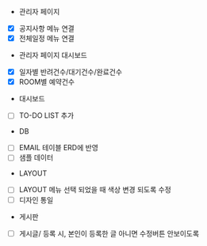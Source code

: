 - 관리자 페이지
- [x] 공지사항 메뉴 연결
- [x] 전체일정 메뉴 연결

- 관리자 페이지 대시보드
- [x] 일자별 반려건수/대기건수/완료건수
- [x] ROOM별 예약건수

- 대시보드
- [ ] TO-DO LIST 추가

- DB
- [ ] EMAIL 테이블 ERD에 반영
- [ ] 샘플 데이터

- LAYOUT
- [ ] LAYOUT 메뉴 선택 되었을 때 색상 변경 되도록 수정
- [ ] 디자인 통일

- 게시판
- [ ] 게시글/ 등록 시, 본인이 등록한 글 아니면 수정버튼 안보이도록 
